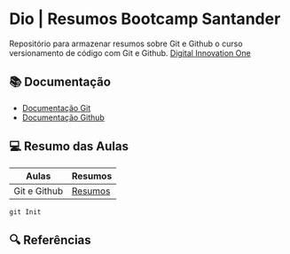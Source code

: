 
# Dio | Resumos Bootcamp Santander

Repositório para armazenar resumos sobre Git e Github o curso versionamento de código com Git e Github.
[Digital Innovation One](https://web.dio.me)

## 📚 Documentação
- [Documentação Git](https://git-scm.com/docs/git/pt_BR)
- [Documentação Github](https://docs.github.com/pt)

## 💻 Resumo das Aulas

| Aulas | Resumos |
|-------|---------|
|Git e Github| [Resumos](resumos/resumo-aula1.md)|

```
git Init 
```
## 🔍 Referências
